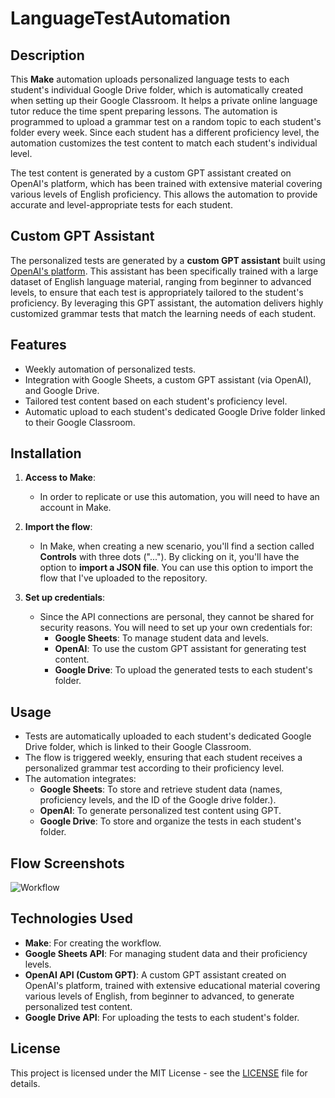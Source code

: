 # LanguageTestAutomation

## Description

This **Make** automation uploads personalized language tests to each student's individual Google Drive folder, which is automatically created when setting up their Google Classroom. It helps a private online language tutor reduce the time spent preparing lessons. The automation is programmed to upload a grammar test on a random topic to each student's folder every week. Since each student has a different proficiency level, the automation customizes the test content to match each student's individual level.

The test content is generated by a custom GPT assistant created on OpenAI's platform, which has been trained with extensive material covering various levels of English proficiency. This allows the automation to provide accurate and level-appropriate tests for each student.

## Custom GPT Assistant

The personalized tests are generated by a **custom GPT assistant** built using [OpenAI's platform](https://platform.openai.com). This assistant has been specifically trained with a large dataset of English language material, ranging from beginner to advanced levels, to ensure that each test is appropriately tailored to the student's proficiency. By leveraging this GPT assistant, the automation delivers highly customized grammar tests that match the learning needs of each student.

## Features

- Weekly automation of personalized tests.
- Integration with Google Sheets, a custom GPT assistant (via OpenAI), and Google Drive.
- Tailored test content based on each student's proficiency level.
- Automatic upload to each student's dedicated Google Drive folder linked to their Google Classroom.

## Installation

1. **Access to Make**:
   - In order to replicate or use this automation, you will need to have an account in Make.

2. **Import the flow**:
   - In Make, when creating a new scenario, you'll find a section called **Controls** with three dots ("..."). By clicking on it, you'll have the option to **import a JSON file**. You can use this option to import the flow that I've uploaded to the repository.

3. **Set up credentials**:
   - Since the API connections are personal, they cannot be shared for security reasons. You will need to set up your own credentials for:
     - **Google Sheets**: To manage student data and levels.
     - **OpenAI**: To use the custom GPT assistant for generating test content.
     - **Google Drive**: To upload the generated tests to each student's folder.

## Usage

- Tests are automatically uploaded to each student's dedicated Google Drive folder, which is linked to their Google Classroom.
- The flow is triggered weekly, ensuring that each student receives a personalized grammar test according to their proficiency level.
- The automation integrates:
  - **Google Sheets**: To store and retrieve student data (names, proficiency levels, and the ID of the Google drive folder.).
  - **OpenAI**: To generate personalized test content using GPT.
  - **Google Drive**: To store and organize the tests in each student's folder.

## Flow Screenshots

![Workflow](https://github.com/user-attachments/assets/4cc43f8e-ec9c-4929-bb88-0850fc261197)

## Technologies Used

- **Make**: For creating the workflow.
- **Google Sheets API**: For managing student data and their proficiency levels.
- **OpenAI API (Custom GPT)**: A custom GPT assistant created on OpenAI's platform, trained with extensive educational material covering various levels of English, from beginner to advanced, to generate personalized test content.
- **Google Drive API**: For uploading the tests to each student's folder.

## License

This project is licensed under the MIT License - see the [LICENSE](./LICENSE) file for details.
